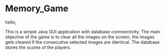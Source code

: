 # Memory_Game

hello,

This is a simple Java GUI application with database connnectivity.
The main objective of the game is to clear all the images on the screen, the images gets cleared if the consecutive selected images are identical.
The database stores the scores of the players.

